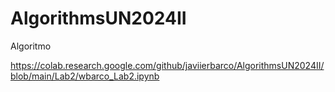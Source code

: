 # AlgorithmsUN2024II
Algoritmo

https://colab.research.google.com/github/javiierbarco/AlgorithmsUN2024II/blob/main/Lab2/wbarco_Lab2.ipynb
